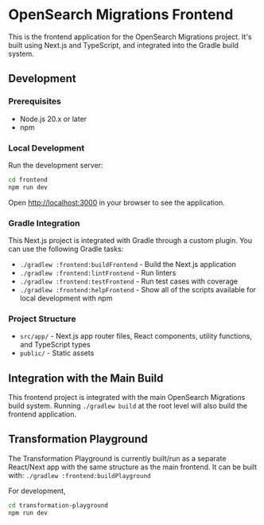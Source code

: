 # OpenSearch Migrations Frontend

This is the frontend application for the OpenSearch Migrations project. It's built using Next.js and TypeScript, and integrated into the Gradle build system.

## Development

### Prerequisites

- Node.js 20.x or later
- npm

### Local Development

Run the development server:

```bash
cd frontend
npm run dev
```

Open [http://localhost:3000](http://localhost:3000) in your browser to see the application.

### Gradle Integration

This Next.js project is integrated with Gradle through a custom plugin. You can use the following Gradle tasks:

- `./gradlew :frontend:buildFrontend` - Build the Next.js application
- `./gradlew :frontend:lintFrontend` - Run linters
- `./gradlew :frontend:testFrontend` - Run test cases with coverage
- `./gradlew :frontend:helpFrontend` - Show all of the scripts available for local development with npm

### Project Structure

- `src/app/` - Next.js app router files, React components, utility functions, and TypeScript types
- `public/` - Static assets

## Integration with the Main Build

This frontend project is integrated with the main OpenSearch Migrations build system. Running `./gradlew build` at the root level will also build the frontend application.

## Transformation Playground

The Transformation Playground is currently built/run as a separate React/Next app with the same structure as the main frontend. It can be built with:
`./gradlew :frontend:buildPlayground`

For development,

```sh
cd transformation-playground
npm run dev
```
